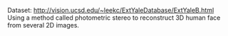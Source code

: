 Dataset: http://vision.ucsd.edu/~leekc/ExtYaleDatabase/ExtYaleB.html
Using a method called photometric stereo to reconstruct 3D human face from several 2D images.